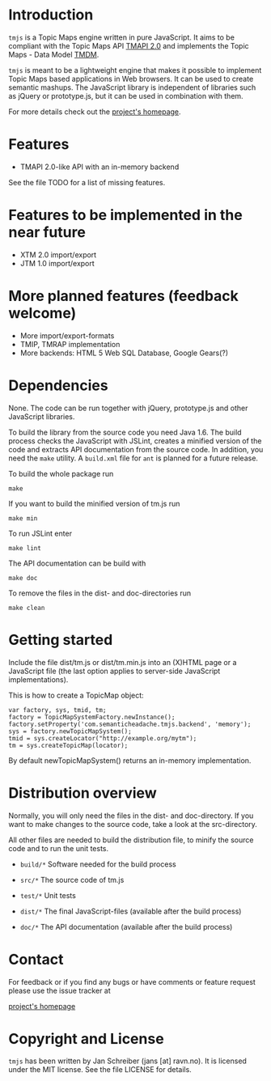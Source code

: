 # Introduction

`tmjs` is a Topic Maps engine written in pure JavaScript. It aims to be
compliant with the Topic Maps API [TMAPI 2.0](http://www.tmapi.org/2.0/)
and implements the Topic Maps - Data Model
[TMDM](http://www.isotopicmaps.org/sam/sam-model/).

`tmjs` is meant to be a lightweight engine that makes it possible to implement
Topic Maps based applications in Web browsers. It can be used to create
semantic mashups. The JavaScript library is independent of libraries such
as jQuery or prototype.js, but it can be used in combination with them.

For more details check out the [project's homepage]([http://github.com/jansc/tmjs).


# Features

* TMAPI 2.0-like API with an in-memory backend

See the file TODO for a list of missing features.


# Features to be implemented in the near future

* XTM 2.0 import/export
* JTM 1.0 import/export


# More planned features (feedback welcome)

* More import/export-formats
* TMIP, TMRAP implementation
* More backends: HTML 5 Web SQL Database, Google Gears(?)


# Dependencies

None. The code can be run together with jQuery, prototype.js and other
JavaScript libraries.

To build the library from the source code you need Java 1.6. The build
process checks the JavaScript with JSLint, creates a minified version of
the code and extracts API documentation from the source code. In addition,
you need the `make` utility. A `build.xml` file for `ant` is planned for a
future release.

To build the whole package run

    make

If you want to build the minified version of tm.js run

    make min

To run JSLint enter

    make lint

The API documentation can be build with

    make doc

To remove the files in the dist- and doc-directories run

    make clean


# Getting started

Include the file dist/tm.js or dist/tm.min.js into an (X)HTML page or a
JavaScript file (the last option applies to server-side JavaScript
implementations).

This is how to create a TopicMap object:

    var factory, sys, tmid, tm;
    factory = TopicMapSystemFactory.newInstance();
    factory.setProperty('com.semanticheadache.tmjs.backend', 'memory');
    sys = factory.newTopicMapSystem();
    tmid = sys.createLocator("http://example.org/mytm");
    tm = sys.createTopicMap(locator);

By default newTopicMapSystem() returns an in-memory implementation.


# Distribution overview

Normally, you will only need the files in the dist- and doc-directory.
If you want to make changes to the source code, take a look at the
src-directory.

All other files are needed to build the distribution file, to minify
the source code and to run the unit tests.

* `build/*`     Software needed for the build process
* `src/*`       The source code of tm.js
* `test/*`      Unit tests

* `dist/*`      The final JavaScript-files (available after the build process)
* `doc/*`       The API documentation (available after the build process)


# Contact

For feedback or if you find any bugs or have comments or feature request
please use the issue tracker at

[project's homepage]([http://github.com/jansc/tmjs)


# Copyright and License

`tmjs` has been written by Jan Schreiber (jans [at] ravn.no). It is licensed
under the MIT license. See the file LICENSE for details.

